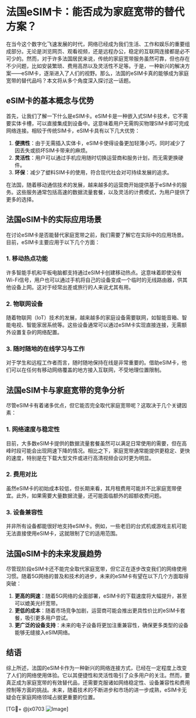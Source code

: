 # 法国eSIM卡：能否成为家庭宽带的替代方案？

在当今这个数字化飞速发展的时代，网络已经成为我们生活、工作和娱乐的重要组成部分。无论是浏览网页、观看视频，还是远程办公，稳定的互联网连接都是必不可少的。然而，对于许多法国居民来说，传统的家庭宽带服务虽然可靠，但也存在不少问题，比如安装繁琐、费用高昂以及灵活性不足等。于是，一种新兴的解决方案——eSIM卡，逐渐进入了人们的视野。那么，法国的eSIM卡真的能够成为家庭宽带的替代品吗？本文将从多个角度深入探讨这一话题。

## eSIM卡的基本概念与优势

首先，让我们了解一下什么是eSIM卡。eSIM卡是一种嵌入式SIM卡技术，它不需要实体卡槽，可以直接集成到设备中。这意味着用户无需购买物理SIM卡即可完成网络连接。相较于传统SIM卡，eSIM卡具有以下几大优势：

1. **便携性**：由于无需插入实体卡，eSIM卡使得设备更加轻薄小巧，同时减少了因丢失或损坏SIM卡带来的麻烦。
2. **灵活性**：用户可以通过手机应用随时切换运营商和服务计划，而无需更换硬件。
3. **环保**：减少了塑料SIM卡的使用，符合现代社会对可持续发展的追求。

在法国，随着移动通信技术的发展，越来越多的运营商开始提供基于eSIM卡的服务。这些服务通常包括高速的数据流量套餐，以及灵活的计费模式，为用户提供了更多的选择。

## 法国eSIM卡的实际应用场景

在讨论eSIM卡是否能替代家庭宽带之前，我们需要了解它在实际中的应用场景。目前，eSIM卡主要应用于以下几个方面：

### 1. 移动热点功能

许多智能手机和平板电脑都支持通过eSIM卡创建移动热点。这意味着即使没有Wi-Fi信号，用户也可以通过手机将自己的设备变成一个临时的无线路由器，供其他设备上网。这对于经常出差或旅行的人来说尤其有用。

### 2. 物联网设备

随着物联网（IoT）技术的发展，越来越多的家庭设备需要联网，如智能音箱、智能电视、智能家居系统等。这些设备通常可以通过eSIM卡实现直接连接，无需额外设置复杂的网络配置。

### 3. 随时随地的在线学习与工作

对于学生和远程工作者而言，随时随地保持在线是非常重要的。借助eSIM卡，他们可以在任何有移动网络覆盖的地方接入互联网，不受地理位置限制。

## 法国eSIM卡与家庭宽带的竞争分析

尽管eSIM卡有着诸多优点，但它能否完全取代家庭宽带呢？这取决于几个关键因素：

### 1. 网络速度与稳定性

目前，大多数eSIM卡提供的数据流量套餐虽然可以满足日常使用的需要，但在高峰时段可能会出现网速下降的情况。相比之下，家庭宽带通常能提供更稳定、更快的速度，特别是在下载大型文件或进行高清视频会议时更为明显。

### 2. 费用对比

虽然eSIM卡的初始成本较低，但长期来看，其月租费用可能并不比家庭宽带便宜。此外，如果需要大量数据流量，还可能面临额外的超额收费问题。

### 3. 设备兼容性

并非所有设备都能很好地支持eSIM卡。例如，一些老旧的台式机或游戏主机可能无法直接使用eSIM卡，这就限制了它的适用范围。

## 法国eSIM卡的未来发展趋势

尽管现阶段eSIM卡还不能完全取代家庭宽带，但它正在逐步改变我们的网络使用习惯。随着5G网络的普及和技术的进步，未来的eSIM卡有望在以下几个方面取得突破：

1. **更高的网速**：随着5G网络的全面部署，eSIM卡的下载速度将大幅提升，甚至可以媲美光纤宽带。
2. **更低的成本**：随着市场竞争加剧，运营商可能会推出更具性价比的eSIM卡套餐，吸引更多用户尝试。
3. **更广泛的设备支持**：未来的电子设备将更加注重兼容性，确保更多类型的设备能够无缝接入eSIM网络。

## 结语

综上所述，法国的eSIM卡作为一种新兴的网络连接方式，已经在一定程度上改变了人们的网络使用体验。它以其便捷性和灵活性吸引了众多用户的关注。然而，要真正成为家庭宽带的有效替代品，还需要克服诸如网络稳定性、设备兼容性和费用控制等方面的挑战。未来，随着技术的不断进步和市场的进一步成熟，eSIM卡无疑会在家庭网络领域占据更重要的位置。

[TG💪+ @jx0703 ![Image](https://github.com/user-attachments/assets/dbca1d08-cadb-493c-b0ec-ad6f7a83f270)]